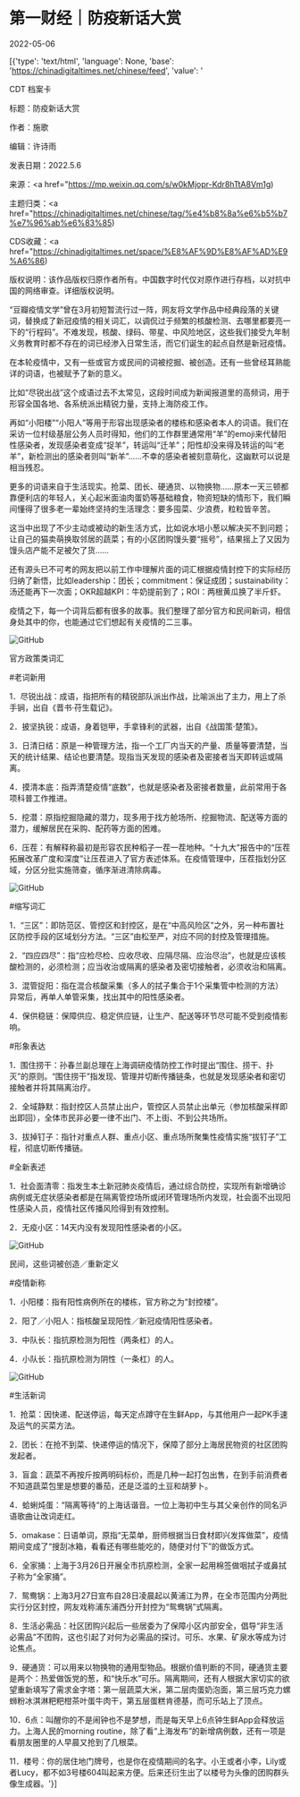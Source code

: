 # 第一财经｜防疫新话大赏

2022-05-06

[{'type': 'text/html', 'language': None, 'base': 'https://chinadigitaltimes.net/chinese/feed', 'value': '

CDT 档案卡

标题：防疫新话大赏

作者：施歌

编辑：许诗雨

发表日期：2022.5.6

来源：<a href="https://mp.weixin.qq.com/s/w0kMjopr-Kdr8hTtA8Vm1g)

主题归类：<a href="https://chinadigitaltimes.net/chinese/tag/%e4%b8%8a%e6%b5%b7%e7%96%ab%e6%83%85)

CDS收藏：<a href="https://chinadigitaltimes.net/space/%E8%AF%9D%E8%AF%AD%E9%A6%86)

版权说明：该作品版权归原作者所有。中国数字时代仅对原作进行存档，以对抗中国的网络审查。详细版权说明。





“豆瓣疫情文学”曾在3月初短暂流行过一阵，网友将文学作品中经典段落的关键词，替换成了新冠疫情的相关词汇，以调侃过于频繁的核酸检测、去哪里都要亮一下的“行程码”。不难发现，核酸、绿码、带星、中风险地区，这些我们接受九年制义务教育时都不存在的词已经渗入日常生活，而它们诞生的起点自然是新冠疫情。

在本轮疫情中，又有一些或官方或民间的词被挖掘、被创造。还有一些曾经耳熟能详的词语，也被赋予了新的意义。

比如“尽锐出战”这个成语过去不太常见，这段时间成为新闻报道里的高频词，用于形容全国各地、各系统派出精锐力量，支持上海防疫工作。

再如“小阳楼”“小阳人”等用于形容出现感染者的楼栋和感染者本人的词语。我们在采访一位村级基层公务人员时得知，他们的工作群里通常用“羊”的emoji来代替阳性感染者，发现感染者变成“捉羊”，转运叫“迁羊”；阳性却没来得及转运的叫“老羊”，新检测出的感染者则叫“新羊”……不幸的感染者被刻意萌化，这幽默可以说是相当残忍。

更多的词语来自于生活现实。抢菜、团长、硬通货、以物换物……原本一天三顿都靠便利店的年轻人，关心起米面油肉蛋奶等基础粮食，物资短缺的情形下，我们瞬间懂得了很多老一辈始终坚持的生活理念：要多囤菜、少浪费，粒粒皆辛苦。

这当中出现了不少主动或被动的新生活方式，比如说水培小葱以解决买不到问题；让自己的猫卖萌换取邻居的蔬菜；有的小区团购馒头要“摇号”，结果摇上了又因为馒头店产能不足被欠了货……

还有源头已不可考的网友把以前工作中理解片面的词汇根据疫情封控下的实际经历归纳了新悟，比如leadership：团长；commitment：保证成团；sustainability：汤还能再下一次面；OKR超越KPI：牛奶提前到了；ROI：两根黄瓜换了半斤虾。

疫情之下，每一个词背后都有很多的故事。我们整理了部分官方和民间新词，相信身处其中的你，也能通过它们想起有关疫情的二三事。

![GitHub](https://chinadigitaltimes.net/chinese/files/2022/05/post-680819-6274f77970026.)

官方政策类词汇

#老词新用

1．尽锐出战：成语，指把所有的精锐部队派出作战，比喻派出了主力，用上了杀手锏，出自《晋书·苻生载记》。

2．披坚执锐：成语，身着铠甲，手拿锋利的武器，出自《战国策·楚策》。

3．日清日结：原是一种管理方法，指一个工厂内当天的产量、质量等要清楚，当天的统计结果、结论也要清楚。现指当天发现的感染者及密接者当天即转运或隔离。

4．摸清本底：指弄清楚疫情“底数”，也就是感染者及密接者数量，此前常用于各项科普工作推进。

5．挖潜：原指挖掘隐藏的潜力，现多用于找方舱场所、挖掘物流、配送等方面的潜力，缓解居民在采购、配药等方面的困难。

6．压茬：有解释称最初是形容农民种稻子一茬一茬地种。“十九大”报告中的“压茬拓展改革广度和深度”让压茬进入了官方表述体系。在疫情管理中，压茬指划分区域，分区分批实施筛查，循序渐进清除病毒。

![GitHub](https://chinadigitaltimes.net/chinese/files/2022/05/post-680819-6274f77b74988.)

#缩写词汇

1．“三区”：即防范区、管控区和封控区，是在“中高风险区”之外，另一种布置社区防控手段的区域划分方法。“三区”由松至严，对应不同的封控及管理措施。

2．“四应四尽”：指“应检尽检、应收尽收、应隔尽隔、应治尽治”，也就是应该核酸检测的，必须检测；应当收治或隔离的感染者及密切接触者，必须收治和隔离。

3．混管捉阳：指在混合核酸采集（多人的拭子集合于1个采集管中检测的方法）异常后，再单人单管采集，找出其中的阳性感染者。

4．保供稳链：保障供应、稳定供应链，让生产、配送等环节尽可能不受到疫情影响。

#形象表达

1．围住捞干：孙春兰副总理在上海调研疫情防控工作时提出“围住、捞干、扑灭”的原则。“围住捞干”指发现、管理并切断传播链条，也就是发现感染者和密切接触者并将其隔离治疗。

2．全域静默：指封控区人员禁止出户，管控区人员禁止出单元（参加核酸采样即出即回），全体市民非必要一律不出门、不上街、不到公共场所。

3．拔掉钉子：指针对重点人群、重点小区、重点场所聚集性疫情实施“拔钉子”工程，彻底切断传播链。

#全新表述

1．社会面清零：指发生本土新冠肺炎疫情后，通过综合防控，实现所有新增确诊病例或无症状感染者都是在隔离管控场所或闭环管理场所内发现，社会面不出现阳性感染人员，疫情社区传播风险得到有效控制。

2．无疫小区：14天内没有发现阳性感染者的小区。

![GitHub](https://chinadigitaltimes.net/chinese/files/2022/05/post-680819-6274f77dd3515.)

民间，这些词被创造／重新定义

#疫情新称

1．小阳楼：指有阳性病例所在的楼栋，官方称之为“封控楼”。

2．阳了／小阳人：指核酸呈现阳性／新冠疫情阳性感染者。

3．中队长：指抗原检测为阳性（两条杠）的人。

4．小队长：指抗原检测为阴性（一条杠）的人。

![GitHub](https://chinadigitaltimes.net/chinese/files/2022/05/post-680819-6274f7802d653.)

#生活新词

1．抢菜：因快递、配送停运，每天定点蹲守在生鲜App，与其他用户一起PK手速及运气的买菜方法。

2．团长：在抢不到菜、快递停运的情况下，保障了部分上海居民物资的社区团购发起者。

3．盲盒：蔬菜不再按斤按两明码标价，而是几种一起打包出售，在到手前消费者不知道蔬菜包里是想要的番茄，还是泛滥的土豆和胡萝卜。

4．蛤蜊炖蛋：“隔离等待“的上海话谐音。一位上海初中生与其父亲创作的同名沪语歌曲让改词走红。

5．omakase：日语单词，原指“无菜单，厨师根据当日食材即兴发挥做菜”，疫情期间变成了“搜刮冰箱，看看还有哪些能吃的，随便对付下”的做饭方式。

6．全家捅：上海于3月26日开展全市抗原检测，全家一起用棉签做咽拭子或鼻拭子称为“全家捅”。

7．鸳鸯锅：上海3月27日宣布自28日凌晨起以黄浦江为界，在全市范围内分两批实行分区封控，网友戏称浦东浦西分开封控为“鸳鸯锅”式隔离。

8．生活必需品：社区团购兴起后一些居委为了保障小区内部安全，倡导“非生活必需品”不团购，这也引起了对何为必需品的探讨。可乐、水果、矿泉水等成为讨论焦点。

9．硬通货：可以用来以物换物的通用型物品。根据价值判断的不同，硬通货主要是两个：热爱做饭党的葱，和“快乐水”可乐。隔离期间，还有人根据大家切实的欲望重新填写了需求金字塔：第一层蔬菜大米，第二层肉蛋奶泡面，第三层巧克力螺蛳粉冰淇淋粑粑柑茶叶蛋牛肉干，第五层蛋糕肯德基，而可乐站上了顶点。

10．6点：叫醒你的不是闹钟也不是梦想，而是每天早上6点钟生鲜App会释放运力。上海人民的morning routine，除了看“上海发布”的新增病例数，还有一项是看朋友圈里的人早晨又抢到了几根菜。

11．楼号：你的居住地门牌号，也是你在疫情期间的名字。小王或者小李，Lily或者Lucy，都不如3号楼604叫起来方便。后来还衍生出了以楼号为头像的团购群头像生成器。'}]